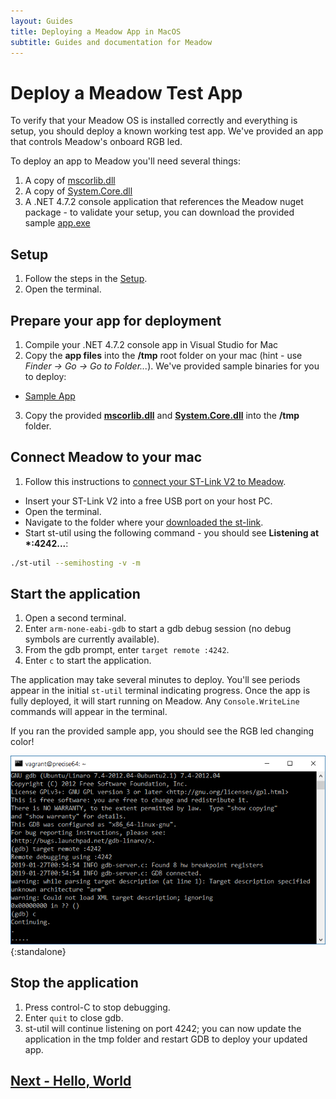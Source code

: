 ```yaml
---
layout: Guides
title: Deploying a Meadow App in MacOS
subtitle: Guides and documentation for Meadow
---
```


# Deploy a Meadow Test App

To verify that your Meadow OS is installed correctly and everything is setup, you should deploy a known working test app. We've provided an app that controls Meadow's onboard RGB led.

To deploy an app to Meadow you'll need several things:

1. A copy of [mscorlib.dll](http://downloads.wildernesslabs.co/Meadow_Beta/binaries/mscorlib.dll)
1. A copy of [System.Core.dll](https://www.wildernesslabs.co/downloads?f=/Meadow_Beta/binaries/System.Core.dll)
1. A .NET 4.7.2 console application that references the Meadow nuget package - to validate your setup, you can download the provided sample [app.exe](https://www.wildernesslabs.co/downloads?f=/Meadow_Beta/HelloMeadow.zip)

## Setup

1. Follow the steps in the [Setup](/Guides/Getting_Started/Setup/). 
1. Open the terminal.

## Prepare your app for deployment

1. Compile your .NET 4.7.2 console app in Visual Studio for Mac
1. Copy the **app files** into the **/tmp** root folder on your mac (hint - use *Finder -> Go -> Go to Folder...*).
We've provided sample binaries for you to deploy:
 * [Sample App](https://www.wildernesslabs.co/downloads?f=/Meadow_Beta/HelloMeadow.zip)
3. Copy the provided **[mscorlib.dll](https://www.wildernesslabs.co/downloads?f=/Meadow_Beta/binaries/mscorlib.dll)** and **[System.Core.dll](https://www.wildernesslabs.co/downloads?f=/Meadow_Beta/binaries/System.Core.dll)** into the **/tmp** folder.

## Connect Meadow to your mac

1. Follow this instructions to [connect your ST-Link V2 to Meadow](/Guides/Getting_Started/Setup/stlink/).
* Insert your ST-Link V2 into a free USB port on your host PC.
* Open the terminal.
* Navigate to the folder where your [downloaded the st-link](https://www.wildernesslabs.co/downloads?f=/Meadow_Beta/STLink.zip).
* Start st-util using the following command - you should see **Listening at \*:4242...**:

```bash
./st-util --semihosting -v -m
```

## Start the application

1. Open a second terminal.
1. Enter `arm-none-eabi-gdb` to start a gdb debug session (no debug symbols are currently available).
1. From the gdb prompt, enter `target remote :4242`.
1. Enter `c` to start the application.

The application may take several minutes to deploy. You'll see periods appear in the initial `st-util` terminal indicating progress. Once the app is fully deployed, it will start running on Meadow. Any `Console.WriteLine` commands will appear in the terminal.

If you ran the provided sample app, you should see the RGB led changing color!

![Meadow app deploying](./app_deploy.png){:standalone}

## Stop the application

1. Press control-C to stop debugging.
1. Enter `quit` to close gdb.
1. st-util will continue listening on port 4242; you can now update the application in the tmp folder and restart GDB to deploy your updated app.

## [Next - Hello, World](/Guides/Getting_Started/Hello_World/)
